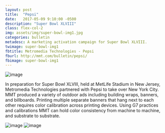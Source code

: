 ```yaml
---
layout: post
title:  "Pepsi"
date:   2017-05-09 9:10:00 -0500
description: "Super Bowl XLVIII"
class: flex-col-2
img: assets/img/super-bowl-img1.jpg
categories: bulletin
metadesc: A marketing activation campaign for Super Bowl XLVIII.
twimage: super-bowl-img1
fbtitle: Metromedia Technologies - Pepsi
fburl: http://mmt.com/bulletin/pepsi/
fbimage: super-bowl-img1
---
```

![image](../../assets/img/pepsi-hero.jpg "Pepsi hero")

<span>I</span>n preparation for Super Bowl XLVIII, held at MetLife Stadium in New Jersey, Metromedia Technologies partnered with Pepsi to take over New York City. MMT produced a variety of outdoor ads including building wraps, banners, and billboards. Printing multiple separate banners that hang next to each other requires color calibration across printing devices. Using G7 practices and calibrations MMT can hold color consistency from machine to machine, and substrate to substrate.

![image](../../assets/img/super-bowl-img4.jpg "Pepsi Bulletin")
![image](../../assets/img/pepsi-img1.jpg "Pepsi Bulletin")

